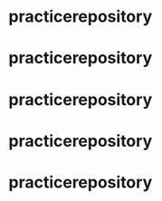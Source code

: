 # practicerepository
# practicerepository
# practicerepository
# practicerepository
# practicerepository
